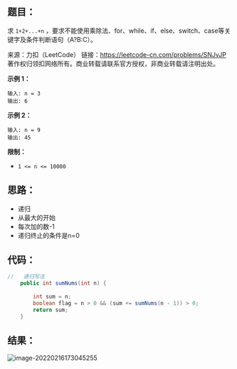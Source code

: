 ## 题目：

求 `1+2+...+n` ，要求不能使用乘除法、for、while、if、else、switch、case等关键字及条件判断语句（A?B:C）。



来源：力扣（LeetCode） 链接：https://leetcode-cn.com/problems/SNJvJP 著作权归领扣网络所有。商业转载请联系官方授权，非商业转载请注明出处。

<!--more-->

**示例 1：**

```
输入: n = 3
输出: 6
```

**示例 2：**

```
输入: n = 9
输出: 45
```

**限制：**

- `1 <= n <= 10000`

## 思路：

- 递归
- 从最大的开始
- 每次加的数-1
- 递归终止的条件是n=0

## 代码：

```java
//   递归写法
    public int sumNums(int n) {
        
        int sum = n;
        boolean flag = n > 0 && (sum += sumNums(n - 1)) > 0;
        return sum;
    }
```

## 结果：

![image-20220216173045255](https://gitee.com/misteryliu/typora/raw/master/image/image-20220216173045255.png)